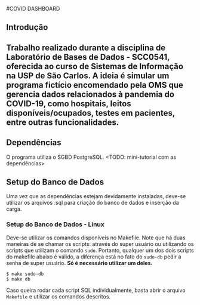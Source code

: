 #COVID DASHBOARD

## Introdução
Trabalho realizado durante a disciplina de Laboratório de Bases de Dados - SCC0541, oferecida ao curso de Sistemas de Informação na USP de São Carlos. A ideia é simular um programa fictício encomendado pela OMS que gerencia dados relacionados à pandemia do COVID-19, como hospitais, leitos disponíveis/ocupados, testes em pacientes, entre outras funcionalidades.
---
## Dependências
O programa utiliza o SGBD PostgreSQL. <TODO: mini-tutorial com as dependências>

## Setup do Banco de Dados
Uma vez que as dependências estejam devidamente instaladas, deve-se utilizar os arquivos .sql para criação do banco de dados e inserção da carga.
### Setup do Banco de Dados - Linux
Deve-se utilizar os comandos disponíveis no Makefile. Note que há duas maneiras de se chamar os scripts: através do super usuário ou utilizando os scripts que utilizam o comando ```sudo```. Portanto, qualquer um dos dois scripts do makefile abaixo é válido, a diferença está no fato do ```sudo-db``` pedir a senha de super usuário. **Só é necessário utilizar um deles.**

```
$ make sudo-db
$ make db
```

Caso queira rodar cada script SQL individualmente, basta abrir o arquivo ```Makefile``` e utilizar os comandos descritos.